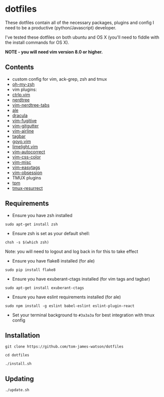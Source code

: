 # dotfiles

These dotfiles contain all of the necessary packages, plugins and config I need to be a productive (python/Javascript) developer.

I've tested these dotfiles on both ubuntu and OS X (you'll need to fiddle with the install commands for OS X).

**NOTE - you will need vim version 8.0 or higher.**

## Contents

- custom config for vim, ack-grep, zsh and tmux
- [oh-my-zsh](https://github.com/robbyrussell/oh-my-zsh)
- vim plugins:
 - [ctrlp.vim](https://github.com/kien/ctrlp.vim)
 - [nerdtree](https://github.com/scrooloose/nerdtree)
 - [vim-nerdtree-tabs](https://github.com/jistr/vim-nerdtree-tabs)
 - [ale](https://github.com/w0rp/ale)
 - [dracula](https://github.com/dracula/vim)
 - [vim-fugitive](https://github.com/tpope/vim-fugitive)
 - [vim-gitgutter](https://github.com/airblade/vim-gitgutter)
 - [vim-airline](https://github.com/bling/vim-airline)
 - [tagbar](https://github.com/majutsushi/tagbar)
 - [goyo.vim](https://github.com/junegunn/goyo.vim)
 - [limelight.vim](https://github.com/junegunn/limelight.vim)
 - [vim-autocorrect](https://github.com/panozzaj/vim-autocorrect)
 - [vim-css-color](https://github.com/skammer/vim-css-color)
 - [vim-misc](https://github.com/xolox/vim-misc)
 - [vim-easytags](https://github.com/xolox/vim-easytags)
 - [vim-obsession](https://github.com/tpope/vim-obsession)
- TMUX plugins
 - [tpm](https://github.com/tmux-plugins/tpm)
 - [tmux-resurrect](https://github.com/tmux-plugins/tmux-resurrect)

## Requirements

- Ensure you have zsh installed
```
sudo apt-get install zsh
```
- Ensure zsh is set as your default shell:
```
chsh -s $(which zsh)
```
Note: you will need to logout and log back in for this to take effect

- Ensure you have flake8 installed (for ale)
```
sudo pip install flake8
```
- Ensure you have exuberant-ctags installed (for vim tags and tagbar)
```
sudo apt-get install exuberant-ctags
```
- Ensure you have eslint requirements installed (for ale)
```
sudo npm install -g eslint babel-eslint eslint-plugin-react
```

- Set your terminal background to `#3a3a3a` for best integration with tmux config

## Installation

```
git clone https://github.com/tom-james-watson/dotfiles

cd dotfiles

./install.sh
```

## Updating

```
./update.sh
```
